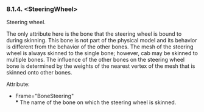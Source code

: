 ### 8.1.4. \<SteeringWheel\>

Steering wheel.

The only attribute here is the bone that the steering wheel is bound to during skinning. This bone is not part of the physical model and its behavior is different from the behavior of the other bones. The mesh of the steering wheel is always skinned to the single bone; however, cab may be skinned to multiple bones. The influence of the other bones on the steering wheel bone is determined by the weights of the nearest vertex of the mesh that is skinned onto other bones.

Attribute:

-   Frame=\"BoneSteering\"\
    **\*** The name of the bone on which the steering wheel is skinned.

